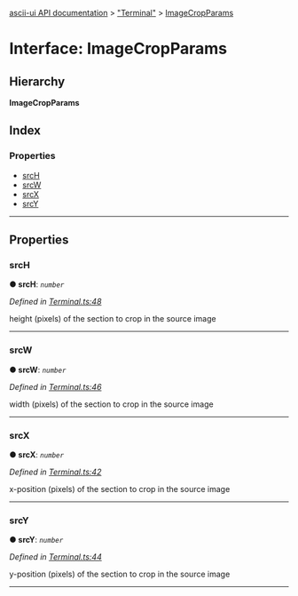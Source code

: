 [ascii-ui API documentation](../README.md) > ["Terminal"](../modules/_terminal_.md) > [ImageCropParams](../interfaces/_terminal_.imagecropparams.md)

# Interface: ImageCropParams

## Hierarchy

**ImageCropParams**

## Index

### Properties

* [srcH](_terminal_.imagecropparams.md#srch)
* [srcW](_terminal_.imagecropparams.md#srcw)
* [srcX](_terminal_.imagecropparams.md#srcx)
* [srcY](_terminal_.imagecropparams.md#srcy)

---

## Properties

<a id="srch"></a>

###  srcH

**● srcH**: *`number`*

*Defined in [Terminal.ts:48](https://github.com/danikaze/ascii-ui/blob/cfe4704/src/Terminal.ts#L48)*

height (pixels) of the section to crop in the source image

___
<a id="srcw"></a>

###  srcW

**● srcW**: *`number`*

*Defined in [Terminal.ts:46](https://github.com/danikaze/ascii-ui/blob/cfe4704/src/Terminal.ts#L46)*

width (pixels) of the section to crop in the source image

___
<a id="srcx"></a>

###  srcX

**● srcX**: *`number`*

*Defined in [Terminal.ts:42](https://github.com/danikaze/ascii-ui/blob/cfe4704/src/Terminal.ts#L42)*

x-position (pixels) of the section to crop in the source image

___
<a id="srcy"></a>

###  srcY

**● srcY**: *`number`*

*Defined in [Terminal.ts:44](https://github.com/danikaze/ascii-ui/blob/cfe4704/src/Terminal.ts#L44)*

y-position (pixels) of the section to crop in the source image

___

